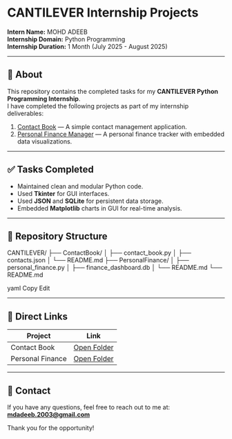 # CANTILEVER Internship Projects

**Intern Name:** MOHD ADEEB  
**Internship Domain:** Python Programming  
**Internship Duration:** 1 Month (July 2025 - August 2025)

---

## 📌 About

This repository contains the completed tasks for my **CANTILEVER Python Programming Internship**.  
I have completed the following projects as part of my internship deliverables:

1. [Contact Book](./contactbook) — A simple contact management application.
2. [Personal Finance Manager](./persnal_finance) — A personal finance tracker with embedded data visualizations.

---

## ✅ Tasks Completed

- Maintained clean and modular Python code.
- Used **Tkinter** for GUI interfaces.
- Used **JSON** and **SQLite** for persistent data storage.
- Embedded **Matplotlib** charts in GUI for real-time analysis.

---

## 📂 Repository Structure

CANTILEVER/
├── ContactBook/
│ ├── contact_book.py
│ ├── contacts.json
│ └── README.md
├── PersonalFinance/
│ ├── personal_finance.py
│ ├── finance_dashboard.db
│ └── README.md
└── README.md

yaml
Copy
Edit

---

## 🔗 Direct Links

| Project | Link |
|----------------|-----------------------------|
| Contact Book | [Open Folder](./contactbook) |
| Personal Finance | [Open Folder](./persnal_finance) |

---

## 📧 Contact

If you have any questions, feel free to reach out to me at: **mdadeeb.2003@gmail.com**

Thank you for the opportunity!
